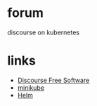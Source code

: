 # forum
discourse on kubernetes

# links

- [Discourse Free Software](https://github.com/discourse/discourse)
- [minikube](https://minikube.sigs.k8s.io/)
- [Helm](https://helm.sh/)
